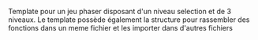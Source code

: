 Template pour un jeu phaser disposant d'un niveau selection et de 3 niveaux.
Le template possède également la structure pour rassembler des fonctions dans un meme fichier et les importer dans d'autres fichiers
